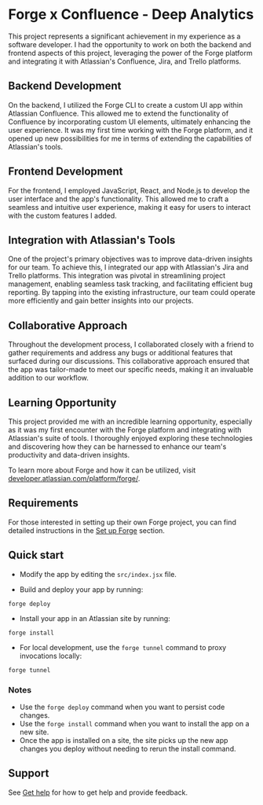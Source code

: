 # Forge x Confluence - Deep Analytics
This project represents a significant achievement in my experience as a software developer. I had the opportunity to work on both the backend and frontend aspects of this project, leveraging the power of the Forge platform and integrating it with Atlassian's Confluence, Jira, and Trello platforms.

## Backend Development

On the backend, I utilized the Forge CLI to create a custom UI app within Atlassian Confluence. This allowed me to extend the functionality of Confluence by incorporating custom UI elements, ultimately enhancing the user experience. It was my first time working with the Forge platform, and it opened up new possibilities for me in terms of extending the capabilities of Atlassian's tools.

## Frontend Development

For the frontend, I employed JavaScript, React, and Node.js to develop the user interface and the app's functionality. This allowed me to craft a seamless and intuitive user experience, making it easy for users to interact with the custom features I added.

## Integration with Atlassian's Tools

One of the project's primary objectives was to improve data-driven insights for our team. To achieve this, I integrated our app with Atlassian's Jira and Trello platforms. This integration was pivotal in streamlining project management, enabling seamless task tracking, and facilitating efficient bug reporting. By tapping into the existing infrastructure, our team could operate more efficiently and gain better insights into our projects.

## Collaborative Approach

Throughout the development process, I collaborated closely with a friend to gather requirements and address any bugs or additional features that surfaced during our discussions. This collaborative approach ensured that the app was tailor-made to meet our specific needs, making it an invaluable addition to our workflow.

## Learning Opportunity

This project provided me with an incredible learning opportunity, especially as it was my first encounter with the Forge platform and integrating with Atlassian's suite of tools. I thoroughly enjoyed exploring these technologies and discovering how they can be harnessed to enhance our team's productivity and data-driven insights.

To learn more about Forge and how it can be utilized, visit [developer.atlassian.com/platform/forge/](https://developer.atlassian.com/platform/forge).

## Requirements

For those interested in setting up their own Forge project, you can find detailed instructions in the [Set up Forge](https://developer.atlassian.com/platform/forge/set-up-forge/) section.

## Quick start

- Modify the app by editing the `src/index.jsx` file.

- Build and deploy your app by running:
```
forge deploy
```

- Install your app in an Atlassian site by running:
```
forge install
```

- For local development, use the `forge tunnel` command to proxy invocations locally:
```
forge tunnel
```

### Notes
- Use the `forge deploy` command when you want to persist code changes.
- Use the `forge install` command when you want to install the app on a new site.
- Once the app is installed on a site, the site picks up the new app changes you deploy without needing to rerun the install command.

## Support

See [Get help](https://developer.atlassian.com/platform/forge/get-help/) for how to get help and provide feedback.
